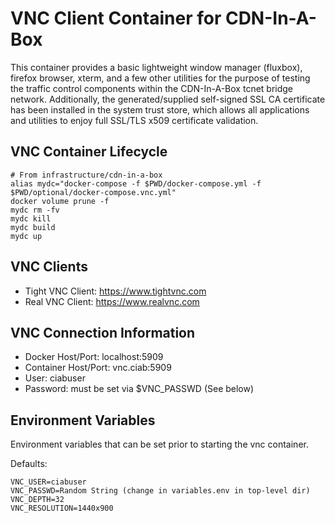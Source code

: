 <!--
    Licensed to the Apache Software Foundation (ASF) under one
    or more contributor license agreements.  See the NOTICE file
    distributed with this work for additional information
    regarding copyright ownership.  The ASF licenses this file
    to you under the Apache License, Version 2.0 (the
    "License"); you may not use this file except in compliance
    with the License.  You may obtain a copy of the License at

      http://www.apache.org/licenses/LICENSE-2.0

    Unless required by applicable law or agreed to in writing,
    software distributed under the License is distributed on an
    "AS IS" BASIS, WITHOUT WARRANTIES OR CONDITIONS OF ANY
    KIND, either express or implied.  See the License for the
    specific language governing permissions and limitations
    under the License.
-->

# VNC Client Container for CDN-In-A-Box

This container provides a basic lightweight window manager (fluxbox), firefox browser, xterm, and a few other utilities for the purpose of testing the traffic control components within the CDN-In-A-Box tcnet bridge network.  Additionally, the generated/supplied self-signed SSL CA certificate has been installed in the system trust store, which allows all applications and utilities to enjoy full SSL/TLS x509 certificate validation.

## VNC Container Lifecycle

```
# From infrastructure/cdn-in-a-box
alias mydc="docker-compose -f $PWD/docker-compose.yml -f $PWD/optional/docker-compose.vnc.yml"
docker volume prune -f
mydc rm -fv 
mydc kill 
mydc build 
mydc up
```

## VNC Clients
- Tight VNC Client: https://www.tightvnc.com
- Real VNC Client: https://www.realvnc.com

## VNC Connection Information
- Docker Host/Port: localhost:5909
- Container Host/Port: vnc.ciab:5909
- User: ciabuser
- Password: must be set via $VNC_PASSWD (See below)

## Environment Variables

Environment variables that can be set prior to starting the vnc container.

Defaults:
```
VNC_USER=ciabuser
VNC_PASSWD=Random String (change in variables.env in top-level dir)
VNC_DEPTH=32
VNC_RESOLUTION=1440x900
```
